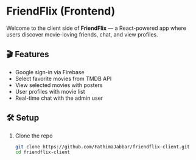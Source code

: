 # FriendFlix (Frontend)

Welcome to the client side of **FriendFlix** — a React-powered app where users discover movie-loving friends, chat, and view profiles.

## 🎬 Features

- Google sign-in via Firebase  
- Select favorite movies from TMDB API  
- View selected movies with posters  
- User profiles with movie list  
- Real-time chat with the admin user  


## 🛠️ Setup

1. Clone the repo  
   ```bash
   git clone https://github.com/FathimaJabbar/friendflix-client.git
   cd friendflix-client
